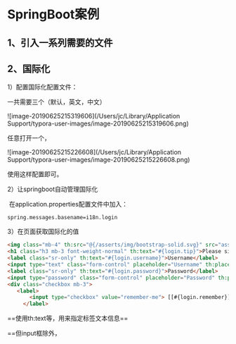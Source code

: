 # SpringBoot案例



## 1、引入一系列需要的文件



## 2、国际化

1）配置国际化配置文件：

一共需要三个（默认，英文，中文）

![image-20190625215319606](/Users/jc/Library/Application Support/typora-user-images/image-20190625215319606.png)

任意打开一个，

![image-20190625215226608](/Users/jc/Library/Application Support/typora-user-images/image-20190625215226608.png)

使用这样配置即可。



2）让springboot自动管理国际化

​	在application.properties配置文件中加入：

```properties
spring.messages.basename=i18n.login
```





3）在页面获取国际化的值

```html
<img class="mb-4" th:src="@{/asserts/img/bootstrap-solid.svg}" src="asserts/img/bootstrap-solid.svg" alt="" width="72" height="72">
<h1 class="h3 mb-3 font-weight-normal" th:text="#{login.tip}">Please sign in</h1>
<label class="sr-only" th:text="#{login.username}">Username</label>
<input type="text" class="form-control" placeholder="Username" th:placeholder="#{login.username}" required="" autofocus="">
<label class="sr-only" th:text="#{login.password}">Password</label>
<input type="password" class="form-control" placeholder="Password" th:placeholder="#{login.password}" required="">
<div class="checkbox mb-3">
   <label>
       <input type="checkbox" value="remember-me"> [[#{login.remember}]]
     </label>
```

==使用th:text等，用来指定标签文本信息==

==但input框除外，